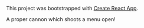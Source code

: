 This project was bootstrapped with [Create React App](https://github.com/facebook/create-react-app).

A proper cannon which shoots a menu open!